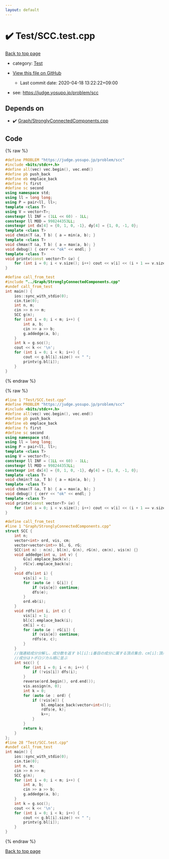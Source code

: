 ```yaml
---
layout: default
---
```


<!-- mathjax config similar to math.stackexchange -->
<script type="text/javascript" async
  src="https://cdnjs.cloudflare.com/ajax/libs/mathjax/2.7.5/MathJax.js?config=TeX-MML-AM_CHTML">
</script>
<script type="text/x-mathjax-config">
  MathJax.Hub.Config({
    TeX: { equationNumbers: { autoNumber: "AMS" }},
    tex2jax: {
      inlineMath: [ ['$','$'] ],
      processEscapes: true
    },
    "HTML-CSS": { matchFontHeight: false },
    displayAlign: "left",
    displayIndent: "2em"
  });
</script>

<script type="text/javascript" src="https://cdnjs.cloudflare.com/ajax/libs/jquery/3.4.1/jquery.min.js"></script>
<script src="https://cdn.jsdelivr.net/npm/jquery-balloon-js@1.1.2/jquery.balloon.min.js" integrity="sha256-ZEYs9VrgAeNuPvs15E39OsyOJaIkXEEt10fzxJ20+2I=" crossorigin="anonymous"></script>
<script type="text/javascript" src="../../assets/js/copy-button.js"></script>
<link rel="stylesheet" href="../../assets/css/copy-button.css" />


# :heavy_check_mark: Test/SCC.test.cpp

<a href="../../index.html">Back to top page</a>

* category: <a href="../../index.html#0cbc6611f5540bd0809a388dc95a615b">Test</a>
* <a href="{{ site.github.repository_url }}/blob/master/Test/SCC.test.cpp">View this file on GitHub</a>
    - Last commit date: 2020-04-18 13:22:22+09:00


* see: <a href="https://judge.yosupo.jp/problem/scc">https://judge.yosupo.jp/problem/scc</a>


## Depends on

* :heavy_check_mark: <a href="../../library/Graph/StronglyConnectedComponents.cpp.html">Graph/StronglyConnectedComponents.cpp</a>


## Code

<a id="unbundled"></a>
{% raw %}
```cpp
#define PROBLEM "https://judge.yosupo.jp/problem/scc"
#include <bits/stdc++.h>
#define all(vec) vec.begin(), vec.end()
#define pb push_back
#define eb emplace_back
#define fs first
#define sc second
using namespace std;
using ll = long long;
using P = pair<ll, ll>;
template <class T>
using V = vector<T>;
constexpr ll INF = (1LL << 60) - 1LL;
constexpr ll MOD = 998244353LL;
constexpr int dx[4] = {0, 1, 0, -1}, dy[4] = {1, 0, -1, 0};
template <class T>
void chmin(T &a, T b) { a = min(a, b); }
template <class T>
void chmax(T &a, T b) { a = max(a, b); }
void debug() { cerr << "ok" << endl; }
template <class T>
void printv(const vector<T> &v) {
    for (int i = 0; i < v.size(); i++) cout << v[i] << (i + 1 == v.size() ? '\n' : ' ');
}

#define call_from_test
#include "../Graph/StronglyConnectedComponents.cpp"
#undef call_from_test
int main() {
    ios::sync_with_stdio(0);
    cin.tie(0);
    int n, m;
    cin >> n >> m;
    SCC g(n);
    for (int i = 0; i < m; i++) {
        int a, b;
        cin >> a >> b;
        g.addedge(a, b);
    }
    int k = g.scc();
    cout << k << '\n';
    for (int i = 0; i < k; i++) {
        cout << g.bl[i].size() << " ";
        printv(g.bl[i]);
    }
}
```
{% endraw %}

<a id="bundled"></a>
{% raw %}
```cpp
#line 1 "Test/SCC.test.cpp"
#define PROBLEM "https://judge.yosupo.jp/problem/scc"
#include <bits/stdc++.h>
#define all(vec) vec.begin(), vec.end()
#define pb push_back
#define eb emplace_back
#define fs first
#define sc second
using namespace std;
using ll = long long;
using P = pair<ll, ll>;
template <class T>
using V = vector<T>;
constexpr ll INF = (1LL << 60) - 1LL;
constexpr ll MOD = 998244353LL;
constexpr int dx[4] = {0, 1, 0, -1}, dy[4] = {1, 0, -1, 0};
template <class T>
void chmin(T &a, T b) { a = min(a, b); }
template <class T>
void chmax(T &a, T b) { a = max(a, b); }
void debug() { cerr << "ok" << endl; }
template <class T>
void printv(const vector<T> &v) {
    for (int i = 0; i < v.size(); i++) cout << v[i] << (i + 1 == v.size() ? '\n' : ' ');
}

#define call_from_test
#line 1 "Graph/StronglyConnectedComponents.cpp"
struct SCC {
    int n;
    vector<int> ord, vis, cm;
    vector<vector<int>> bl, G, rG;
    SCC(int n) : n(n), bl(n), G(n), rG(n), cm(n), vis(n) {}
    void addedge(int u, int v) {
        G[u].emplace_back(v);
        rG[v].emplace_back(u);
    }
    void dfs(int i) {
        vis[i] = 1;
        for (auto &e : G[i]) {
            if (vis[e]) continue;
            dfs(e);
        }
        ord.eb(i);
    }
    void rdfs(int i, int c) {
        vis[i] = 1;
        bl[c].emplace_back(i);
        cm[i] = c;
        for (auto &e : rG[i]) {
            if (vis[e]) continue;
            rdfs(e, c);
        }
    }
    //強連結成分分解し、成分数を返す bl[i]:i番目の成分に属する頂点集合、cm[i]:頂点iの成分
    //成分はトポロジカル順に並ぶ
    int scc() {
        for (int i = 0; i < n; i++) {
            if (!vis[i]) dfs(i);
        }
        reverse(ord.begin(), ord.end());
        vis.assign(n, 0);
        int k = 0;
        for (auto &e : ord) {
            if (!vis[e]) {
                bl.emplace_back(vector<int>());
                rdfs(e, k);
                k++;
            }
        }
        return k;
    }
};
#line 28 "Test/SCC.test.cpp"
#undef call_from_test
int main() {
    ios::sync_with_stdio(0);
    cin.tie(0);
    int n, m;
    cin >> n >> m;
    SCC g(n);
    for (int i = 0; i < m; i++) {
        int a, b;
        cin >> a >> b;
        g.addedge(a, b);
    }
    int k = g.scc();
    cout << k << '\n';
    for (int i = 0; i < k; i++) {
        cout << g.bl[i].size() << " ";
        printv(g.bl[i]);
    }
}

```
{% endraw %}

<a href="../../index.html">Back to top page</a>

